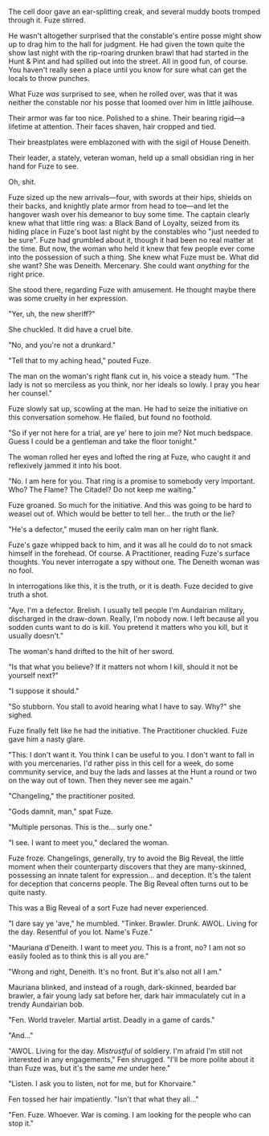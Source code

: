 The cell door gave an ear-splitting creak, and several muddy boots tromped through it. Fuze stirred.

He wasn't altogether surprised that the constable's entire posse might show up to drag him to the hall for judgment. He had given the town quite the show last night with the rip-roaring drunken brawl that had started in the Hunt & Pint and had spilled out into the street. All in good fun, of course. You haven't really seen a place until you know for sure what can get the locals to throw punches.

What Fuze *was* surprised to see, when he rolled over, was that it was neither the constable nor his posse that loomed over him in little jailhouse.

Their armor was far too nice. Polished to a shine. Their bearing rigid—a lifetime at attention. Their faces shaven, hair cropped and tied.

Their breastplates were emblazoned with with the sigil of House Deneith.

Their leader, a stately, veteran woman, held up a small obsidian ring in her hand for Fuze to see.

Oh, shit.

Fuze sized up the new arrivals—four, with swords at their hips, shields on their backs, and knightly plate armor from head to toe—and let the hangover wash over his demeanor to buy some time. The captain clearly knew what that little ring was: a Black Band of Loyalty, seized from its hiding place in Fuze's boot last night by the constables who "just needed to be sure". Fuze had grumbled about it, though it had been no real matter at the time. But now, the woman who held it knew that few people ever come into the possession of such a thing. She knew what Fuze must be. What did she want? She was Deneith. Mercenary. She could want *anything* for the right price.

She stood there, regarding Fuze with amusement. He thought maybe there was some cruelty in her expression.

"Yer, uh, the new sheriff?"

She chuckled. It did have a cruel bite.

"No, and you're not a drunkard."

"Tell that to my aching head," pouted Fuze.

The man on the woman's right flank cut in, his voice a steady hum. "The lady is not so merciless as you think, nor her ideals so lowly. I pray you hear her counsel."

Fuze slowly sat up, scowling at the man. He had to seize the initiative on this conversation somehow. He flailed, but found no foothold.

"So if yer not here for a trial, are ye' here to join me? Not much bedspace. Guess I could be a gentleman and take the floor tonight."

The woman rolled her eyes and lofted the ring at Fuze, who caught it and reflexively jammed it into his boot.

"No. I am here for you. That ring is a promise to somebody very important. Who? The Flame? The Citadel? Do not keep me waiting."

Fuze groaned. So much for the initiative. And this was going to be hard to weasel out of. Which would be better to tell her... the truth or the lie?

"He's a defector," mused the eerily calm man on her right flank.

Fuze's gaze whipped back to him, and it was all he could do to not smack himself in the forehead. Of course. A Practitioner, reading Fuze's surface thoughts. You never interrogate a spy without one. The Deneith woman was no fool.

In interrogations like this, it is the truth, or it is death. Fuze decided to give truth a shot.

"Aye. I'm a defector. Brelish. I usually tell people I'm Aundairian military, discharged in the draw-down. Really, I'm nobody now. I left because all you sodden cunts want to do is kill. You pretend it matters who you kill, but it usually doesn't."

The woman's hand drifted to the hilt of her sword.

"Is that what you believe? If it matters not whom I kill, should it not be yourself next?"

"I suppose it should."

"So stubborn. You stall to avoid hearing what I have to say. Why?" she sighed.

Fuze finally felt like he had the initiative. The Practitioner chuckled. Fuze gave him a nasty glare.

"This: I don't want it. You think I can be useful to you. I don't want to fall in with you mercenaries. I'd rather piss in this cell for a week, do some community service, and buy the lads and lasses at the Hunt a round or two on the way out of town. Then they never see me again."

"Changeling," the practitioner posited.

"Gods damnit, man," spat Fuze.

"Multiple personas. This is the... surly one."

"I see. I want to meet you," declared the woman.

Fuze froze. Changelings, generally, try to avoid the Big Reveal, the little moment when their counterparty discovers that they are many-skinned, possessing an innate talent for expression... and deception. It's the talent for deception that concerns people. The Big Reveal often turns out to be quite nasty.

This was a Big Reveal of a sort Fuze had never experienced.

"I dare say ye 'ave," he mumbled. "Tinker. Brawler. Drunk. AWOL. Living for the day. Resentful of you lot. Name's Fuze."

"Mauriana d'Deneith. I want to meet *you*. This is a front, no? I am not so easily fooled as to think this is all you are."

"Wrong and right, Deneith. It's no front. But it's also not all I am."

Mauriana blinked, and instead of a rough, dark-skinned, bearded bar brawler, a fair young lady sat before her, dark hair immaculately cut in a trendy Aundairian bob.

"Fen. World traveler. Martial artist. Deadly in a game of cards."

"And..."

"AWOL. Living for the day. *Mistrustful* of soldiery. I'm afraid I'm still not interested in any engagements," Fen shrugged. "I'll be more polite about it than Fuze was, but it's the same *me* under here."

"Listen. I ask you to listen, not for me, but for Khorvaire."

Fen tossed her hair impatiently. "Isn't that what they all..."

"Fen. Fuze. Whoever. War is coming. I am looking for the people who can stop it."